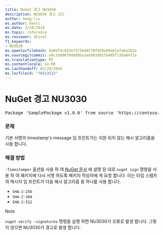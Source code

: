 ```yaml
---
title: NuGet 경고 NU3030
description: NU3030 경고 코드
author: heng-liu
ms.author: henli
ms.date: 3/18/2019
ms.topic: reference
ms.reviewer: dtivel
f1_keywords:
- NU3030
ms.openlocfilehash: 9a0d74cb33ef375b40ff8f920e09e61a7a6a2b2e
ms.sourcegitcommit: e9c1dd0679ddd8ba3ee992d817b405f13da0472a
ms.translationtype: MT
ms.contentlocale: ko-KR
ms.lasthandoff: 01/29/2020
ms.locfileid: "76813522"
---
```

# <a name="nuget-warning-nu3030"></a>NuGet 경고 NU3030

<pre>Package 'SamplePackage v1.0.0' from source 'https://contoso.com/index.json': The primary signature's timestamp's message imprint uses an unsupported hash algorithm.</pre>

### <a name="issue"></a>문제

기본 서명의 timestamp's message 임 프린트가는 지원 되지 않는 해시 알고리즘을 사용 합니다.  


### <a name="solution"></a>해결 방법

`-Timestamper` 옵션을 사용 하 여 [NuGet 문서](../../create-packages/sign-a-package.md) 에 설명 된 대로 `nuget sign` 명령을 사용 하 여 패키지에 다시 서명 하도록 패키지 작성자에 게 요청 합니다 .이는 타임 스탬프의 메시지 임 프린트가 다음 해시 알고리즘 중 하나를 사용 합니다.
* `SHA-2-256`
* `SHA-2-384`
* `SHA-2-512`


> [!Note]
> `nuget verify -signatures` 명령을 실행 하면 NU3030가 오류로 발생 합니다. 그렇지 않으면 NU3030가 경고로 발생 합니다.
